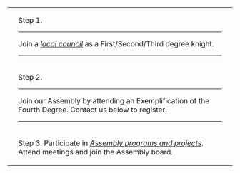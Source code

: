 <!-- Beginning of Main Table -->
<table><tr><td></td><td>
  
Step 1.<hr>
Join a <em><a href="../ext/">local council</a></em> as a First/Second/Third degree knight.
<hr></td><td></td></tr><tr><td></td><td>

Step 2.<hr>
Join our Assembly by attending an Exemplification of the Fourth Degree. Contact us below to register.
<hr></td><td></td></tr><tr><td></td><td>

Step 3.</hr>
Participate in <em><a href="../proj/">Assembly programs and projects</a></em>. Attend meetings and join the Assembly board.

<!-- END OF MAIN TABLE -->      
</td><td></td></tr></table>
